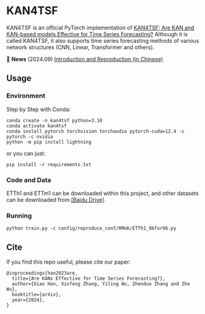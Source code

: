 # KAN4TSF

KAN4TSF is an official PyTorch implementation of [KAN4TSF: Are KAN and KAN-based models Effective for Time Series Forecasting?](https://arxiv.org/pdf/2408.11306)
Although it is called KAN4TSF, it also supports time series forecasting methods of various network structures (CNN, Linear, Transformer and others).

🚩 **News** (2024.09) [Introduction and Reproduction (in Chinese)](https://mp.weixin.qq.com/s/bSwAbKBxON7FPebAiqltWg)

## Usage

### Environment
Step by Step with Conda:
```shell
conda create -n kan4tsf python=3.10
conda activate kan4tsf
conda install pytorch torchvision torchaudio pytorch-cuda=12.4 -c pytorch -c nvidia
python -m pip install lightning
```

or you can just:
```shell
pip install -r requirements.txt
```

### Code and Data
ETTh1 and ETTm1 can be downloaded within this project, and other datasets can be downloaded from [[Baidu Drive]](https://pan.baidu.com/s/18NKge4dsMIuGQFom7n2S2w?pwd=zumh).

### Running
```shell
python train.py -c config/reproduce_conf/RMoK/ETTh1_96for96.py
```

## Cite
If you find this repo useful, please cite our paper:
```
@inproceedings{han2023are,
  title={Are KANs Effective for Time Series Forecasting?},
  author={Xiao Han, Xinfeng Zhang, Yiling Wu, Zhenduo Zhang and Zhe Wu},
  booktitle={arXiv},
  year={2024},
}
```

